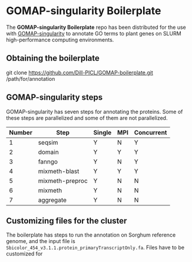 # GOMAP-singularity Boilerplate

The **GOMAP-singularity Boilerplate** repo has been distributed for the use with [GOMAP-singularity](https://github.com/Dill-PICL/GOMAP-singularity) to annotate GO terms to plant genes on SLURM high-performance computing environments.

## Obtaining the boilerplate
git clone https://github.com/Dill-PICL/GOMAP-boilerplate.git /path/for/annotation

## GOMAP-singularity steps

GOMAP-singularity has seven steps for annotating the proteins. Some of these steps are parallelized and some of them are not parallelized.

| Number | Step            | Single | MPI | Concurrent |
| ------ | --------------- | ------ | --- | ---------- |
| 1      | seqsim          | Y      | N   | Y          |
| 2      | domain          | Y      | Y   | Y          |
| 3      | fanngo          | Y      | N   | Y          |
| 4      | mixmeth-blast   | Y      | Y   | Y          |
| 5      | mixmeth-preproc | Y      | N   | N          |
| 6      | mixmeth         | Y      | N   | N          |
| 7      | aggregate       | Y      | N   | N          |


## Customizing files for the cluster

The boilerplate has steps to run the annotation on Sorghum reference genome, and the input file is `Sbicolor_454_v3.1.1.protein_primaryTranscriptOnly.fa`. Files have to be customized for 

